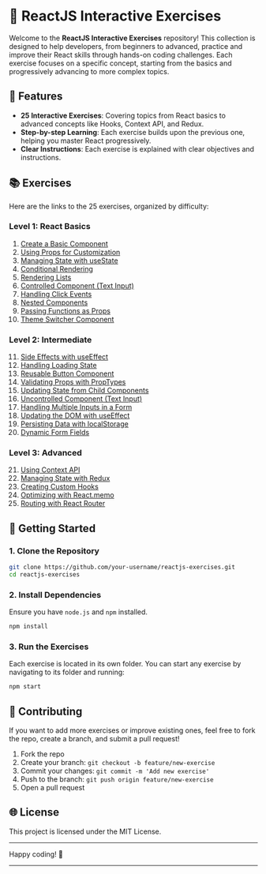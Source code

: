 # 🚀 ReactJS Interactive Exercises

Welcome to the **ReactJS Interactive Exercises** repository! This collection is designed to help developers, from beginners to advanced, practice and improve their React skills through hands-on coding challenges. Each exercise focuses on a specific concept, starting from the basics and progressively advancing to more complex topics.

## 🌟 Features
- **25 Interactive Exercises**: Covering topics from React basics to advanced concepts like Hooks, Context API, and Redux.
- **Step-by-step Learning**: Each exercise builds upon the previous one, helping you master React progressively.
- **Clear Instructions**: Each exercise is explained with clear objectives and instructions.

## 📚 Exercises

Here are the links to the 25 exercises, organized by difficulty:

### **Level 1: React Basics**
1. [Create a Basic Component](#01-create-a-basic-component)
2. [Using Props for Customization](#2-using-props-for-customization)
3. [Managing State with useState](#3-managing-state-with-usestate)
4. [Conditional Rendering](#4-conditional-rendering)
5. [Rendering Lists](#5-rendering-lists)
6. [Controlled Component (Text Input)](#6-controlled-component-text-input)
7. [Handling Click Events](#7-handling-click-events)
8. [Nested Components](#8-nested-components)
9. [Passing Functions as Props](#9-passing-functions-as-props)
10. [Theme Switcher Component](#10-theme-switcher-component)

### **Level 2: Intermediate**
11. [Side Effects with useEffect](#11-side-effects-with-useeffect)
12. [Handling Loading State](#12-handling-loading-state)
13. [Reusable Button Component](#13-reusable-button-component)
14. [Validating Props with PropTypes](#14-validating-props-with-proptypes)
15. [Updating State from Child Components](#15-updating-state-from-child-components)
16. [Uncontrolled Component (Text Input)](#16-uncontrolled-component-text-input)
17. [Handling Multiple Inputs in a Form](#17-handling-multiple-inputs-in-a-form)
18. [Updating the DOM with useEffect](#18-updating-the-dom-with-useeffect)
19. [Persisting Data with localStorage](#19-persisting-data-with-localstorage)
20. [Dynamic Form Fields](#20-dynamic-form-fields)

### **Level 3: Advanced**
21. [Using Context API](#21-using-context-api)
22. [Managing State with Redux](#22-managing-state-with-redux)
23. [Creating Custom Hooks](#23-creating-custom-hooks)
24. [Optimizing with React.memo](#24-optimizing-with-react-memo)
25. [Routing with React Router](#25-routing-with-react-router)

## 🚀 Getting Started

### 1. **Clone the Repository**  
```bash
git clone https://github.com/your-username/reactjs-exercises.git
cd reactjs-exercises
```

### 2. **Install Dependencies**  
Ensure you have `node.js` and `npm` installed.  
```bash
npm install
```

### 3. **Run the Exercises**  
Each exercise is located in its own folder. You can start any exercise by navigating to its folder and running:  
```bash
npm start
```

## 🧠 Contributing

If you want to add more exercises or improve existing ones, feel free to fork the repo, create a branch, and submit a pull request!

1. Fork the repo
2. Create your branch: `git checkout -b feature/new-exercise`
3. Commit your changes: `git commit -m 'Add new exercise'`
4. Push to the branch: `git push origin feature/new-exercise`
5. Open a pull request

## 🌐 License

This project is licensed under the MIT License.

---

Happy coding! 🎉

---

